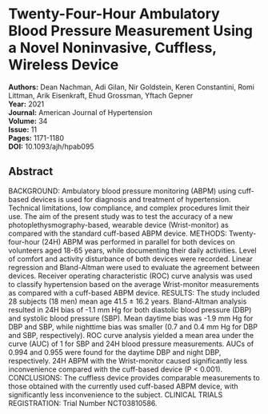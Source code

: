 # Twenty-Four-Hour Ambulatory Blood Pressure Measurement Using a Novel Noninvasive, Cuffless, Wireless Device

**Authors:** Dean Nachman, Adi Gilan, Nir Goldstein, Keren Constantini, Romi Littman, Arik Eisenkraft, Ehud Grossman, Yftach Gepner  
**Year:** 2021  
**Journal:** American Journal of Hypertension  
**Volume:** 34  
**Issue:** 11  
**Pages:** 1171-1180  
**DOI:** 10.1093/ajh/hpab095  

## Abstract
BACKGROUND: Ambulatory blood pressure monitoring (ABPM) using cuff-based devices is used for diagnosis and treatment of hypertension. Technical limitations, low compliance, and complex procedures limit their use. The aim of the present study was to test the accuracy of a new photoplethysmography-based, wearable device (Wrist-monitor) as compared with the standard cuff-based ABPM device.
METHODS: Twenty-four-hour (24H) ABPM was performed in parallel for both devices on volunteers aged 18-65 years, while documenting their daily activities. Level of comfort and activity disturbance of both devices were recorded. Linear regression and Bland-Altman were used to evaluate the agreement between devices. Receiver operating characteristic (ROC) curve analysis was used to classify hypertension based on the average Wrist-monitor measurements as compared with a cuff-based ABPM device.
RESULTS: The study included 28 subjects (18 men) mean age 41.5 ± 16.2 years. Bland-Altman analysis resulted in 24H bias of -1.1 mm Hg for both diastolic blood pressure (DBP) and systolic blood pressure (SBP). Mean daytime bias was -1.9 mm Hg for DBP and SBP, while nighttime bias was smaller (0.7 and 0.4 mm Hg for DBP and SBP, respectively). ROC curve analysis yielded a mean area under the curve (AUC) of 1 for SBP and 24H blood pressure measurements. AUCs of 0.994 and 0.955 were found for the daytime DBP and night DBP, respectively. 24H ABPM with the Wrist-monitor caused significantly less inconvenience compared with the cuff-based device (P < 0.001).
CONCLUSIONS: The cuffless device provides comparable measurements to those obtained with the currently used cuff-based ABPM device, with significantly less inconvenience to the subject.
CLINICAL TRIALS REGISTRATION: Trial Number NCT03810586.


